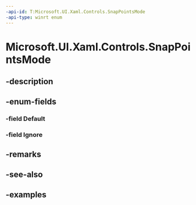 ```yaml
---
-api-id: T:Microsoft.UI.Xaml.Controls.SnapPointsMode
-api-type: winrt enum
---
```


# Microsoft.UI.Xaml.Controls.SnapPointsMode

<!--
public enum SnapPointsMode
-->


## -description

## -enum-fields

### -field Default

### -field Ignore

## -remarks

## -see-also

## -examples


